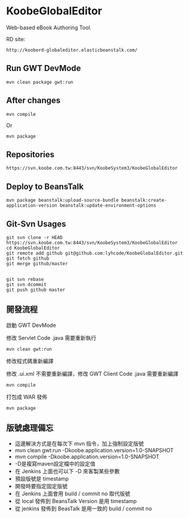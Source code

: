 # KoobeGlobalEditor #

Web-based eBook Authoring Tool.

RD site:

    http://kooberd-globaleditor.elasticbeanstalk.com/


## Run GWT DevMode ##

    mvn clean package gwt:run

## After changes ##

    mvn compile

Or

    mvn package

## Repositories ##

    https://svn.koobe.com.tw:8443/svn/KoobeSystem3/KoobeGlobalEditor

## Deploy to BeansTalk ##

    mvn package beanstalk:upload-source-bundle beanstalk:create-application-version beanstalk:update-environment-options

## Git-Svn Usages ##

    git svn clone -r HEAD https://svn.koobe.com.tw:8443/svn/KoobeSystem3/KoobeGlobalEditor
    cd KoobeGlobalEditor
    git remote add github git@github.com:lyhcode/KoobeGlobalEditor.git
    git fetch github
    git merge github/master


    git svn rebase
    git svn dcommit
    git push github master

## 開發流程 ##

啟動 GWT DevMode

修改 Servlet Code .java 需要重新執行

    mvn clean gwt:run

修改程式碼重新編譯

修改 .ui.xml 不需要重新編譯，修改 GWT Client Code .java 需要重新編譯

    mvn compile

打包成 WAR 發佈

    mvn package

## 版號處理備忘 ##

* 這邊解決方式是在每次下 mvn 指令，加上強制設定版號
* mvn clean gwt:run -Dkoobe.application.version=1.0-SNAPSHOT
* mvn compile -Dkoobe.application.version=1.0-SNAPSHOT
* -D是複寫maven設定檔中的<property>設定值
* 在 Jenkins 上面也可以下 -D 來客製某些參數
* 預設版號是 timestamp
* 開發時要指定固定版號
* 在 Jenkins 上面會用 build / commit no 取代版號
* 從 local 發佈到 BeansTalk Version 是用 timestamp
* 從 jenkins 發佈到 BeasTalk 是用一致的 build / commit no